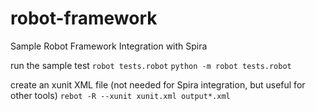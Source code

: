 # robot-framework
Sample Robot Framework Integration with Spira

run the sample test
`robot tests.robot`
`python -m robot tests.robot`

create an xunit XML file (not needed for Spira integration, but useful for other tools)
`rebot -R --xunit xunit.xml output*.xml`
